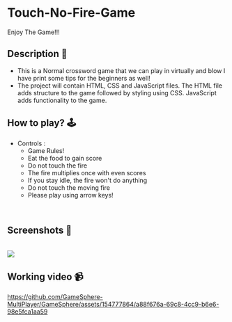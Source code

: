 # **Touch-No-Fire-Game** 
Enjoy The Game!!!
<br>

## **Description 📃**
- This is a Normal crossword game that we can play in virtually and blow I have print some tips for the beginners as well!
- The project will contain HTML, CSS and JavaScript files. The HTML file adds structure to the game followed by styling using CSS. JavaScript adds functionality to the game.

## **How to play? 🕹️**
- Controls :
    - Game Rules!
    - Eat the food to gain score
    - Do not touch the fire
    - The fire multiplies once with even scores
    - If you stay idle, the fire won't do anything
    - Do not touch the moving fire
    - Please play using arrow keys!


<br>

## **Screenshots 📸**

<br>
<img src="https://github.com/GameSphere-MultiPlayer/GameSphere/assets/154777864/8835bbe2-13a4-43d5-b986-bb30442f833c">



<br>


## **Working video 📹**
https://github.com/GameSphere-MultiPlayer/GameSphere/assets/154777864/a88f676a-69c8-4cc9-b6e6-98e5fca1aa59